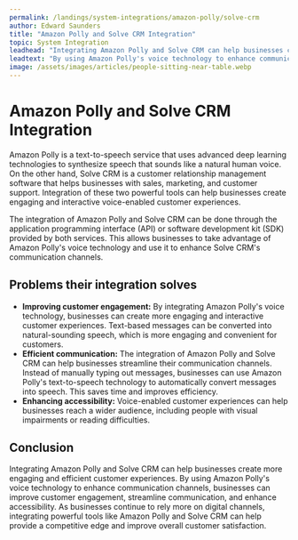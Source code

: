 ```yaml
---
permalink: /landings/system-integrations/amazon-polly/solve-crm
author: Edward Saunders
title: "Amazon Polly and Solve CRM Integration"
topic: System Integration
leadhead: "Integrating Amazon Polly and Solve CRM can help businesses create more engaging and efficient customer experiences"
leadtext: "By using Amazon Polly's voice technology to enhance communication channels, businesses can improve customer engagement, streamline communication, and enhance accessibility. As businesses continue to rely more on digital channels, integrating powerful tools like Amazon Polly and Solve CRM can help provide a competitive edge and improve overall customer satisfaction."
image: /assets/images/articles/people-sitting-near-table.webp
---
```

<div class="arttext">	<h1>Amazon Polly and Solve CRM Integration</h1>
	<p>Amazon Polly is a text-to-speech service that uses advanced deep learning technologies to synthesize speech that sounds like a natural human voice. On the other hand, Solve CRM is a customer relationship management software that helps businesses with sales, marketing, and customer support. Integration of these two powerful tools can help businesses create engaging and interactive voice-enabled customer experiences.</p>
	<p>The integration of Amazon Polly and Solve CRM can be done through the application programming interface (API) or software development kit (SDK) provided by both services. This allows businesses to take advantage of Amazon Polly's voice technology and use it to enhance Solve CRM's communication channels.</p>
	<h2>Problems their integration solves</h2>
	<ul>
		<li><strong>Improving customer engagement:</strong> By integrating Amazon Polly's voice technology, businesses can create more engaging and interactive customer experiences. Text-based messages can be converted into natural-sounding speech, which is more engaging and convenient for customers.</li>
		<li><strong>Efficient communication:</strong> The integration of Amazon Polly and Solve CRM can help businesses streamline their communication channels. Instead of manually typing out messages, businesses can use Amazon Polly's text-to-speech technology to automatically convert messages into speech. This saves time and improves efficiency.</li>
		<li><strong>Enhancing accessibility:</strong> Voice-enabled customer experiences can help businesses reach a wider audience, including people with visual impairments or reading difficulties.</li>
	</ul>
	<h2>Conclusion</h2>
	<p>Integrating Amazon Polly and Solve CRM can help businesses create more engaging and efficient customer experiences. By using Amazon Polly's voice technology to enhance communication channels, businesses can improve customer engagement, streamline communication, and enhance accessibility. As businesses continue to rely more on digital channels, integrating powerful tools like Amazon Polly and Solve CRM can help provide a competitive edge and improve overall customer satisfaction.</p>
</div>